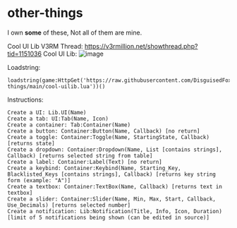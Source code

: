 # other-things

I own **some** of these, Not all of them are mine.

Cool UI Lib V3RM Thread: https://v3rmillion.net/showthread.php?tid=1151036
Cool UI Lib: ![image](https://user-images.githubusercontent.com/77709966/147716823-c4363cce-9de7-4cda-9f59-33734429b426.png)

Loadstring:
```
loadstring(game:HttpGet('https://raw.githubusercontent.com/DisguisedFox94/other-things/main/cool-uilib.lua'))()
```
Instructions:
```
Create a UI: Lib.UI(Name)
Create a tab: UI:Tab(Name, Icon)
Create a container: Tab:Container(Name) 
Create a button: Container:Button(Name, Callback) [no return]
Create a toggle: Container:Toggle(Name, StartingState, Callback) [returns state]
Create a dropdown: Container:Dropdown(Name, List [contains strings], Callback) [returns selected string from table]
Create a label: Container:Label(Text) [no return]
Create a keybind: Container:Keybind(Name, Starting_Key, Blacklisted_Keys [contains strings], Callback) [returns key string form (example: "A")]
Create a textbox: Container:TextBox(Name, Callback) [returns text in textbox]
Create a slider: Container:Slider(Name, Min, Max, Start, Callback, Use_Decimals) [returns selected number]
Create a notification: Lib:Notification(Title, Info, Icon, Duration) [limit of 5 notifications being shown (can be edited in source)]
```
